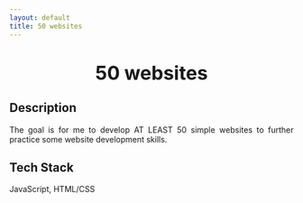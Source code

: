 ```yaml
---
layout: default
title: 50 websites
---
```


<center>
<h1><big>50 websites</big></h1>
</center>

<h2>Description</h2>
<p align="justify">The goal is for me to develop AT LEAST 50 simple websites to further practice some website development skills.</p>

<h2>Tech Stack</h2>
<p>JavaScript, HTML/CSS</p>
